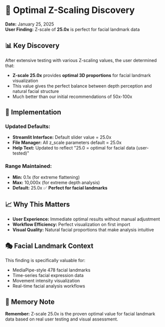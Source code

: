 # 🎯 Optimal Z-Scaling Discovery

**Date:** January 25, 2025  
**User Finding:** Z-scale of **25.0x** is perfect for facial landmark data

## 📊 Key Discovery

After extensive testing with various Z-scaling values, the user determined that:

- **Z-scale 25.0x** provides **optimal 3D proportions** for facial landmark visualization
- This value gives the perfect balance between depth perception and natural facial structure
- Much better than our initial recommendations of 50x-100x

## 🔧 Implementation

### Updated Defaults:
- **Streamlit Interface:** Default slider value = 25.0x
- **File Manager:** All z_scale parameters default = 25.0x
- **Help Text:** Updated to reflect "25.0 = optimal for facial data (user-tested)"

### Range Maintained:
- **Min:** 0.1x (for extreme flattening)
- **Max:** 10,000x (for extreme depth analysis)
- **Default:** 25.0x ✅ **Perfect for facial landmarks**

## 📈 Why This Matters

- **User Experience:** Immediate optimal results without manual adjustment
- **Workflow Efficiency:** Perfect visualization on first import
- **Visual Quality:** Natural facial proportions that make analysis intuitive

## 🎭 Facial Landmark Context

This finding is specifically valuable for:
- MediaPipe-style 478 facial landmarks
- Time-series facial expression data
- Movement intensity visualization
- Real-time facial analysis workflows

## 💾 Memory Note

**Remember:** Z-scale 25.0x is the proven optimal value for facial landmark data based on real user testing and visual assessment. 